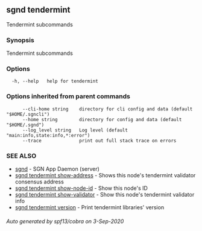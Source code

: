 ## sgnd tendermint

Tendermint subcommands

### Synopsis

Tendermint subcommands

### Options

```
  -h, --help   help for tendermint
```

### Options inherited from parent commands

```
      --cli-home string    directory for cli config and data (default "$HOME/.sgncli")
      --home string        directory for config and data (default "$HOME/.sgnd")
      --log_level string   Log level (default "main:info,state:info,*:error")
      --trace              print out full stack trace on errors
```

### SEE ALSO

* [sgnd](sgnd.md)	 - SGN App Daemon (server)
* [sgnd tendermint show-address](sgnd_tendermint_show-address.md)	 - Shows this node's tendermint validator consensus address
* [sgnd tendermint show-node-id](sgnd_tendermint_show-node-id.md)	 - Show this node's ID
* [sgnd tendermint show-validator](sgnd_tendermint_show-validator.md)	 - Show this node's tendermint validator info
* [sgnd tendermint version](sgnd_tendermint_version.md)	 - Print tendermint libraries' version

###### Auto generated by spf13/cobra on 3-Sep-2020

